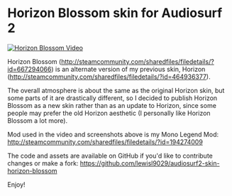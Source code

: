 # Horizon Blossom skin for Audiosurf 2

[![Horizon Blossom Video](http://images.akamai.steamusercontent.com/ugc/455236878696537752/BFE76C8D31A336D088E95AA2BB4381395837FDC9/)](https://www.youtube.com/watch?v=IHxSqulPnVc)

Horizon Blossom (http://steamcommunity.com/sharedfiles/filedetails/?id=667294066) is an alternate version of my previous skin, Horizon (http://steamcommunity.com/sharedfiles/filedetails/?id=464936377).

The overall atmosphere is about the same as the original Horizon skin, but some parts of it are drastically different, so I decided to publish Horizon Blossom as a new skin rather than as an update to Horizon, since some people may prefer the old Horizon aesthetic (I personally like Horizon Blossom a lot more).

Mod used in the video and screenshots above is my Mono Legend Mod: http://steamcommunity.com/sharedfiles/filedetails/?id=194274009 

The code and assets are available on GitHub if you'd like to contribute changes or make a fork: https://github.com/lewisl9029/audiosurf2-skin-horizon-blossom

Enjoy!
